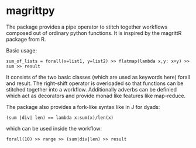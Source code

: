 # magrittpy
The package provides a pipe operator to stitch together workflows composed out of ordinary python functions.
It is inspired by the magrittR package from R.

Basic usage:

`sum_of_lists = forall(x=list1, y=list2) >> flatmap(lambda x,y: x+y) >> sum >> result`
  
It consists of the two basic classes (which are used as keywords here) forall and result. The right-shift operator is overloaded so that functions can be stitched together into a workflow. Additionally adverbs can be definied which act as decorators and provide monad like features like map-reduce.

The package also provides a fork-like syntax like in J for dyads:

`(sum |div| len) == lambda x:sum(x)/len(x)`

which can be used inside the workflow:

`forall(10) >> range >> (sum|div|len) >> result`
